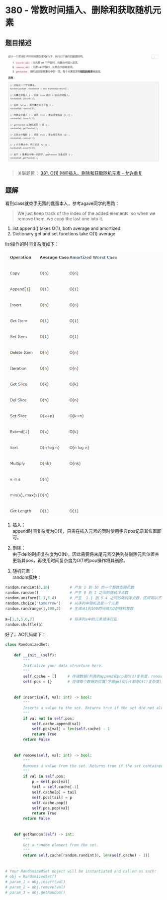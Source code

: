 # 380 - 常数时间插入、删除和获取随机元素

## 题目描述
![problem](images/380.png)

>关联题目： [381. O(1) 时间插入、删除和获取随机元素 - 允许重复](https://github.com/Rosevil1874/LeetCode/tree/master/Python-Solution/381_Insert-Delete-GetRandom-O(1)-Duplicates-allowed)  

## 题解
看到class就束手无策的蠢蛋本人，参考agave同学的思路：  
>We just keep track of the index of the added elements, so when we remove them, we copy the last one into it.  
1. list.append() takes O(1), both average and amortized.   
2. Dictionary get and set functions take O(1) average

list操作的时间复杂度如下：  

![list](images/list.png)

1. 插入：  
append时间复杂度为O(1)，只需在插入元素的同时使用字典pos记录其位置即可。

2. 删除：  
由于del的时间复杂度为O(N)，因此需要将末尾元素交换到待删除元素位置并更新其pos，再使用时间复杂度为O(1)的pop操作将其删除。

3. 随机元素：  
random模块：
```python
random.randint(1,10)         # 产生 1 到 10 的一个整数型随机数  
random.random()              # 产生 0 到 1 之间的随机浮点数
random.uniform(1.1,5.4)      # 产生  1.1 到 5.4 之间的随机浮点数，区间可以不是整数
random.choice('tomorrow')    # 从序列中随机选取一个元素
random.randrange(1,100,2)    # 生成从1到100的间隔为2的随机整数

a=[1,3,5,6,7]                # 将序列a中的元素顺序打乱
random.shuffle(a)
```

好了，AC代码如下：
```python
class RandomizedSet:

    def __init__(self):
        """
        Initialize your data structure here.
        """
        self.cache = []     # 存储数据(列表的append和pop是O(1)复杂度，remove是O(N)复杂度)
        self.pos = {}       # 存储每个数据的位置(字典get和set都是O(1)复杂度)

        
    def insert(self, val: int) -> bool:
        """
        Inserts a value to the set. Returns true if the set did not already contain the specified element.
        """
        if val not in self.pos:
            self.cache.append(val)
            self.pos[val] = len(self.cache) - 1
            return True
        return False

    
    def remove(self, val: int) -> bool:
        """
        Removes a value from the set. Returns true if the set contained the specified element.
        """
        if val in self.pos:
            p = self.pos[val]
            tail = self.cache[-1]
            self.cache[p] = tail
            self.pos[tail] = p
            self.cache.pop()
            self.pos.pop(val)
            return True
        return False
        

    def getRandom(self) -> int:
        """
        Get a random element from the set.
        """
        return self.cache[random.randint(0, len(self.cache) - 1)]


# Your RandomizedSet object will be instantiated and called as such:
# obj = RandomizedSet()
# param_1 = obj.insert(val)
# param_2 = obj.remove(val)
# param_3 = obj.getRandom()
```